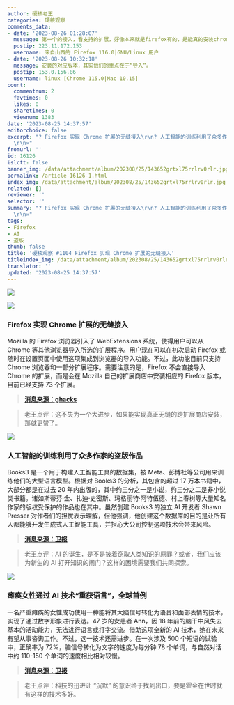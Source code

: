 ```yaml
---
author: 硬核老王
categories: 硬核观察
comments_data:
- date: '2023-08-26 01:28:07'
  message: 第一个的接入，看支持的扩展，好像本来就是firefox有的，是能真的安装chrome的扩展，还是只是提供了一个在firefox搜索下载的快捷方式，下载的还是firefox版本啊？
  postip: 223.11.172.153
  username: 来自山西的 Firefox 116.0|GNU/Linux 用户
- date: '2023-08-26 10:32:18'
  message: 安装的对应版本，其实他们的重点在于“导入”。
  postip: 153.0.156.86
  username: linux [Chrome 115.0|Mac 10.15]
count:
  commentnum: 2
  favtimes: 0
  likes: 0
  sharetimes: 0
  viewnum: 1383
date: '2023-08-25 14:37:57'
editorchoice: false
excerpt: "? Firefox 实现 Chrome 扩展的无缝接入\r\n? 人工智能的训练利用了众多作家的盗版作品\r\n? 瘫痪女性通过 AI 技术“重获语言”，全球首例\r\n»
  \r\n»"
fromurl: ''
id: 16126
islctt: false
banner_img: /data/attachment/album/202308/25/143652grtxl75rrlrv0rlr.jpg
permalink: /article-16126-1.html
index_img: /data/attachment/album/202308/25/143652grtxl75rrlrv0rlr.jpg
related: []
reviewer: ''
selector: ''
summary: "? Firefox 实现 Chrome 扩展的无缝接入\r\n? 人工智能的训练利用了众多作家的盗版作品\r\n? 瘫痪女性通过 AI 技术“重获语言”，全球首例\r\n»
  \r\n»"
tags:
- Firefox
- AI
- 盗版
thumb: false
title: '硬核观察 #1104 Firefox 实现 Chrome 扩展的无缝接入'
titleindex_img: /data/attachment/album/202308/25/143652grtxl75rrlrv0rlr.jpg
translator: ''
updated: '2023-08-25 14:37:57'
---
```


![](/data/attachment/album/202308/25/143652grtxl75rrlrv0rlr.jpg)


![](/data/attachment/album/202308/25/143701w66frk6k66q1qgty.jpg)


### Firefox 实现 Chrome 扩展的无缝接入


Mozilla 的 Firefox 浏览器引入了 WebExtensions 系统，使得用户可以从 Chrome 等其他浏览器导入所选的扩展程序。用户现在可以在初次启动 Firefox 或随时在设置页面中使用这项集成到浏览器的导入功能。不过，此功能目前只支持 Chrome 浏览器和一部分扩展程序。需要注意的是，Firefox 不会直接导入 Chrome 的扩展，而是会在 Mozilla 自己的扩展商店中安装相应的 Firefox 版本，目前已经支持 73 个扩展。



> 
> **[消息来源：ghacks](https://www.ghacks.net/2023/08/23/firefox-users-may-import-chrome-extensions-now/)**
> 
> 
> 



> 
> 老王点评：这不失为一个大进步，如果能实现真正无缝的跨扩展商店安装，那就更赞了。
> 
> 
> 


![](/data/attachment/album/202308/25/143715fnct4vczop1bjibx.jpg)


### 人工智能的训练利用了众多作家的盗版作品


Books3 是一个用于构建人工智能工具的数据集，被 Meta、彭博社等公司用来训练他们的大型语言模型。根据对 Books3 的分析，其包含的超过 17 万本书籍中，大部分都是在过去 20 年内出版的，其中约三分之一是小说，约三分之二是非小说类书籍。诸如斯蒂芬·金、扎迪·史密斯、玛格丽特·阿特伍德、村上春树等大量知名作家的版权受保护的作品也在其中。虽然创建 Books3 的独立 AI 开发者 Shawn Presser 对作者们的担忧表示理解，但他强调，他创建这个数据库的目的是让所有人都能够开发生成式人工智能工具，并担心大公司控制这项技术会带来风险。



> 
> **[消息来源：卫报](https://www.theguardian.com/books/2023/aug/22/zadie-smith-stephen-king-and-rachel-cusks-pirated-works-used-to-train-ai)**
> 
> 
> 



> 
> 老王点评：AI 的诞生，是不是披着窃取人类知识的原罪？或者，我们应该为新生的 AI 打开知识的闸门？这样的困境需要我们共同探索。
> 
> 
> 


![](/data/attachment/album/202308/25/143730gdqa19boppqybp9k.jpg)


### 瘫痪女性通过 AI 技术“重获语言”，全球首例


一名严重瘫痪的女性成功使用一种能将其大脑信号转化为语音和面部表情的技术，实现了通过数字形象进行表达。47 岁的女患者 Ann，因 18 年前的脑干中风失去基本的活动能力，无法进行语言或打字交流。借助这项全新的 AI 技术，她在未来有望从事咨询工作。不过，这一技术还需进步。在一次涉及 500 个短语的试验中，正确率为 72%，脑信号转化为文字的速度为每分钟 78 个单词，与自然对话中约 110-150 个单词的速度相比相对较慢。



> 
> **[消息来源：卫报](https://www.theguardian.com/society/2023/aug/23/paralysed-woman-able-to-speak-through-digital-avatar-for-first-time)**
> 
> 
> 



> 
> 老王点评：科技的迅进让 “沉默” 的意识终于找到出口，要是霍金在世时就有这样的技术多好。
> 
> 
>